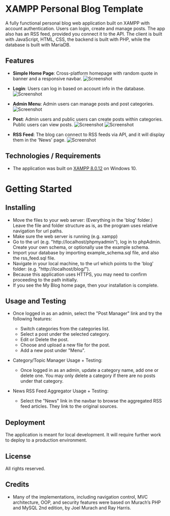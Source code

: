 # XAMPP Personal Blog Template
A fully functional personal blog web application built on XAMPP with account authentication. Users can login, create and manage posts. The app also has an RSS feed, provided you connect it to the API. The client is built with JavaScript, HTML, CSS, the backend is built with PHP, while the database is built with MariaDB.

## Features
- **Simple Home Page**: Cross-platform homepage with random quote in banner and a responsive navbar.
![Screenshot](homepage.PNG)

- **Login**: Users can log in based on account info in the database.
![Screenshot](login.PNG)

- **Admin Menu**: Admin users can manage posts and post categories.
![Screenshot](menu.PNG)

- **Post**: Admin users and public users can create posts within categories. Public users can view posts.
![Screenshot](newpost.PNG)
![Screenshot](post.PNG)

- **RSS Feed**: The blog can connect to RSS feeds via API, and it will display them in the 'News' page.
![Screenshot](RSSfeed.PNG)

## Technologies / Requirements
- The application was built on [XAMPP 8.0.12](https://www.apachefriends.org/download.html) on Windows 10.

# Getting Started

## Installing
- Move the files to your web server: (Everything in the 'blog' folder.) Leave the file and folder structure as is, as the program uses relative navigation for url paths.
- Make sure the web server is running (e.g. xampp)
- Go to the url (e.g. "http://localhost/phpmyadmin"), log in to phpAdmin. Create your own schema, or optionally use the example schema.
- Import your database by importing example_schema.sql file, and also the rss_feed.sql file.
- Navigate in your local machine, to the url which points to the 'blog' folder: (e.g. "http://localhost/blog/").
- Because this application uses HTTPS, you may need to confirm proceeding to the path initially.
- If you see the My Blog home page, then your installation is complete. 

## Usage and Testing
- Once logged in as an admin, select the "Post Manager" link and try the following features:
    - Switch categories from the categories list.
    - Select a post under the selected category.
    - Edit or Delete the post.
    - Choose and upload a new file for the post.
    - Add a new post under "Menu".
  
- Category/Topic Manager Usage + Testing:
  - Once logged in as an admin, update a category name, add one or delete one. You may only delete a category if there are no posts under that category.

- News RSS Feed Aggregator Usage + Testing:
  - Select the "News" link in the navbar to browse the aggregated RSS feed articles. They link to the original sources.

## Deployment
The application is meant for local development. It will require further work to deploy to a production environment.

## License
All rights reserved.

## Credits
- Many of the implementations, including navigation control, MVC architecture, OOP, and security features were based on Murach’s PHP and MySQL 2nd edition, by Joel Murach and Ray Harris.
